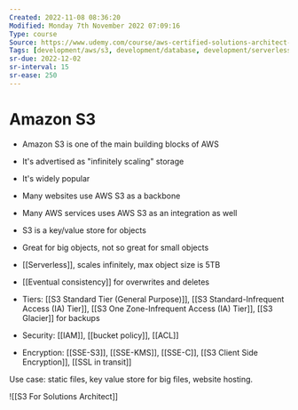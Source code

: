 ```yaml
---
Created: 2022-11-08 08:36:20
Modified: Monday 7th November 2022 07:09:16
Type: course
Source: https://www.udemy.com/course/aws-certified-solutions-architect-associate-saa-c01/?xref=E0Aed11STH4LPUQvCz0GJFABTmM=
Tags: [development/aws/s3, development/database, development/serverless, review]
sr-due: 2022-12-02
sr-interval: 15
sr-ease: 250
---
```


# Amazon S3

- Amazon S3 is one of the main building blocks of AWS
- It's advertised as "infinitely scaling" storage
- It's widely popular

- Many websites use AWS S3 as a backbone
- Many AWS services uses AWS S3 as an integration as well


- S3 is a key/value store for objects
- Great for big objects, not so great for small objects
- [[Serverless]], scales infinitely, max object size is 5TB
- [[Eventual consistency]] for overwrites and deletes
- Tiers: [[S3 Standard Tier (General Purpose)]], [[S3 Standard-Infrequent Access (IA) Tier]], [[S3 One Zone-Infrequent Access (IA) Tier]], [[S3 Glacier]] for backups
- Security: [[IAM]], [[bucket policy]], [[ACL]]
- Encryption: [[SSE-S3]], [[SSE-KMS]], [[SSE-C]], [[S3 Client Side Encryption]], [[SSL in transit]]

Use case: static files, key value store for big files, website hosting.

![[S3 For Solutions Architect]]

